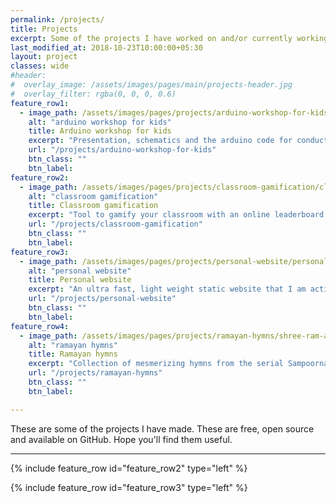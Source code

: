 ```yaml
---
permalink: /projects/
title: Projects
excerpt: Some of the projects I have worked on and/or currently working
last_modified_at: 2018-10-23T10:00:00+05:30
layout: project
classes: wide
#header:
#  overlay_image: /assets/images/pages/main/projects-header.jpg
#  overlay_filter: rgba(0, 0, 0, 0.6)
feature_row1:
  - image_path: /assets/images/pages/projects/arduino-workshop-for-kids/arduino-workshop-for-kids-small.jpg
    alt: "arduino workshop for kids"
    title: Arduino workshop for kids
    excerpt: "Presentation, schematics and the arduino code for conducting the arduino workshop for kids." 
    url: "/projects/arduino-workshop-for-kids"
    btn_class: ""
    btn_label:
feature_row2:
  - image_path: /assets/images/pages/projects/classroom-gamification/classroom-gamification-small.jpg
    alt: "classroom gamification"
    title: Classroom gamification
    excerpt: "Tool to gamify your classroom with an online leaderboard." 
    url: "/projects/classroom-gamification"
    btn_class: ""
    btn_label: 
feature_row3:
  - image_path: /assets/images/pages/projects/personal-website/personal-website-small.jpg
    alt: "personal website"
    title: Personal website
    excerpt: "An ultra fast, light weight static website that I am actively developing and maintaning as my personal website."
    url: "/projects/personal-website"
    btn_class: ""
    btn_label: 
feature_row4:
  - image_path: /assets/images/pages/projects/ramayan-hymns/shree-ram-and-sita-small.jpg
    alt: "ramayan hymns"
    title: Ramayan hymns
    excerpt: "Collection of mesmerizing hymns from the serial Sampoorna Ramayan by Ramananda Sagar."
    url: "/projects/ramayan-hymns"
    btn_class: ""
    btn_label: 

---
```


These are some of the projects I have made. These are free, open source and available on GitHub. Hope you'll find them useful.

---
<!-- {% include feature_row id="feature_row1" type="left" %} -->

{% include feature_row id="feature_row2" type="left" %}

{% include feature_row id="feature_row3" type="left" %}

<!-- {% include feature_row id="feature_row4" type="left" %} -->

